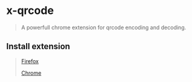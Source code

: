 # x-qrcode

> A powerfull chrome extension for qrcode encoding and decoding.

## Install extension

> [Firefox](https://addons.mozilla.org/zh-CN/firefox/addon/x-qrcode/)
>
> [Chrome](https://chrome.google.com/webstore/detail/x-qrcode/afjgnjcplfimlceahcgancmlnmbkgmhf)
